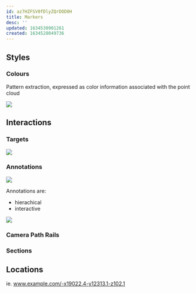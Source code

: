 ```yaml
---
id: az7HZFSV0fDlyZQrDOD0H
title: Markers
desc: ''
updated: 1634530901261
created: 1634528049736
---
```

## Styles

### Colours

Pattern extraction, expressed as color information associated with the point cloud

![](/assets/images/2021-10-18-14-38-56.png)





## Interactions

### Targets

![](/assets/images/2021-10-18-14-42-20.png)

### Annotations

![](/assets/images/2021-10-18-14-47-53.png)

Annotations are:

- hierachical
- interactive

![](/assets/images/collapse.gif)

### Camera Path Rails

### Sections


## Locations
ie. www.example.com/-x19022.4-y12313.1-z102.1


